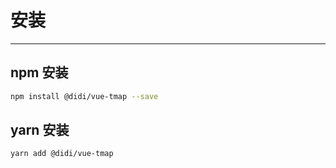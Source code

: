# 安装

---

## npm 安装

```bash
npm install @didi/vue-tmap --save
```

## yarn 安装

```bash
yarn add @didi/vue-tmap
```
